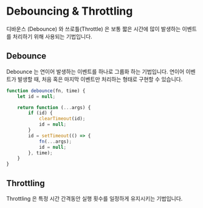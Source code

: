 # Debouncing & Throttling

디바운스 (Debounce) 와 쓰로틀(Throttle) 은 보통 짧은 시간에 많이 발생하는 이벤트를 처리하기 위해 사용되는 기법입니다.

## Debounce

Debounce 는 연이어 발생하는 이벤트를 하나로 그룹화 하는 기법입니다. 연이어 이벤트가 발생할 때, 처음 혹은 마지막 이벤트만 처리하는 형태로 구현할 수 있습니다.

```js
function debounce(fn, time) {
	let id = null;

	return function (...args) {
		if (id) {
			clearTimeout(id);
			id = null;
		}
		id = setTimeout(() => {
			fn(...args);
			id = null;
		}, time);
	}
}
```

## Throttling

Throttling 은 특정 시간 간격동안 실행 횟수를 일정하게 유지시키는 기법입니다.
